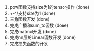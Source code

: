 1. pow函数支持size为1的tensor操作 (done)
2. +-*/支持size为1              (done)
3. 三角函数开发                  (done)
4. 完成广播和sum_to函数          (done)
5. 完成matmul开发               (done)
6. 完成nn层的Linear函数开发       (done)
7. 完成损失函数的开发